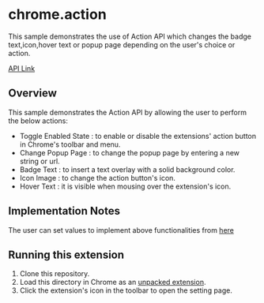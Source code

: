 # chrome.action

This sample demonstrates the use of Action API which changes the badge text,icon,hover text or popup page depending on the user's choice or action.

[API Link](https://developer.chrome.com/docs/extensions/reference/action/)

## Overview

This sample demonstrates the Action API by allowing the user to perform the below actions:

- Toggle Enabled State : to enable or disable the extensions' action button in Chrome's toolbar and menu.
- Change Popup Page : to change the popup page by entering a new string or url.
- Badge Text : to insert a text overlay with a solid background color.
- Icon Image : to change the action button's icon.
- Hover Text : it is visible when mousing over the extension's icon.

## Implementation Notes

The user can set values to implement above functionalities from [here](setting/index.html)

## Running this extension

1. Clone this repository.
2. Load this directory in Chrome as an [unpacked extension](https://developer.chrome.com/docs/extensions/mv3/getstarted/development-basics/#load-unpacked).
3. Click the extension's icon in the toolbar to open the setting page.
